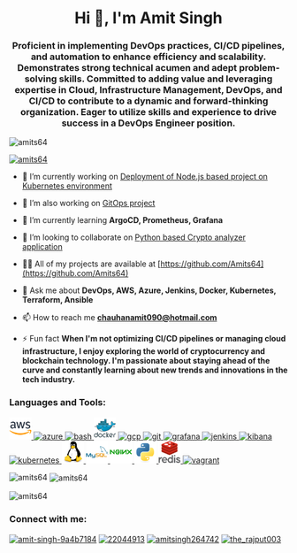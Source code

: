 <h1 align="center">Hi 👋, I'm Amit Singh</h1>
<h3 align="center">Proficient in implementing DevOps practices, CI/CD pipelines, and automation to enhance efficiency and scalability. Demonstrates strong technical acumen and adept problem-solving skills. Committed to adding value and leveraging expertise in Cloud, Infrastructure Management, DevOps, and CI/CD to contribute to a dynamic and forward-thinking organization. Eager to utilize skills and experience to drive success in a DevOps Engineer position.</h3>

<p align="left"> <img src="https://komarev.com/ghpvc/?username=amits64&label=Profile%20views&color=0e75b6&style=flat" alt="amits64" /> </p>

<p align="left"> <a href="https://github.com/ryo-ma/github-profile-trophy"><img src="https://github-profile-trophy.vercel.app/?username=amits64" alt="amits64" /></a> </p>

- 🔭 I’m currently working on [Deployment of Node.js based project on Kubernetes environment](https://github.com/Amits64/crud-app/tree/crud-app-v2)

- 🔭 I’m also working on [GitOps project](https://github.com/Amits64/Terraform_repo.git)

- 🌱 I’m currently learning **ArgoCD, Prometheus, Grafana**

- 👯 I’m looking to collaborate on [Python based Crypto analyzer application](https://github.com/Amits64/stock-analyzer.git)

- 👨‍💻 All of my projects are available at [https://github.com/Amits64](https://github.com/Amits64)

- 💬 Ask me about **DevOps, AWS, Azure, Jenkins, Docker, Kubernetes, Terraform, Ansible**

- 📫 How to reach me **chauhanamit090@hotmail.com**

- ⚡ Fun fact **When I'm not optimizing CI/CD pipelines or managing cloud infrastructure, I enjoy exploring the world of cryptocurrency and blockchain technology. I'm passionate about staying ahead of the curve and constantly learning about new trends and innovations in the tech industry.**

<h3 align="left">Languages and Tools:</h3>
<p align="left"> <a href="https://aws.amazon.com" target="_blank" rel="noreferrer"> <img src="https://raw.githubusercontent.com/devicons/devicon/master/icons/amazonwebservices/amazonwebservices-original-wordmark.svg" alt="aws" width="40" height="40"/> </a> <a href="https://azure.microsoft.com/en-in/" target="_blank" rel="noreferrer"> <img src="https://www.vectorlogo.zone/logos/microsoft_azure/microsoft_azure-icon.svg" alt="azure" width="40" height="40"/> </a> <a href="https://www.gnu.org/software/bash/" target="_blank" rel="noreferrer"> <img src="https://www.vectorlogo.zone/logos/gnu_bash/gnu_bash-icon.svg" alt="bash" width="40" height="40"/> </a> <a href="https://www.docker.com/" target="_blank" rel="noreferrer"> <img src="https://raw.githubusercontent.com/devicons/devicon/master/icons/docker/docker-original-wordmark.svg" alt="docker" width="40" height="40"/> </a> <a href="https://cloud.google.com" target="_blank" rel="noreferrer"> <img src="https://www.vectorlogo.zone/logos/google_cloud/google_cloud-icon.svg" alt="gcp" width="40" height="40"/> </a> <a href="https://git-scm.com/" target="_blank" rel="noreferrer"> <img src="https://www.vectorlogo.zone/logos/git-scm/git-scm-icon.svg" alt="git" width="40" height="40"/> </a> <a href="https://grafana.com" target="_blank" rel="noreferrer"> <img src="https://www.vectorlogo.zone/logos/grafana/grafana-icon.svg" alt="grafana" width="40" height="40"/> </a> <a href="https://www.jenkins.io" target="_blank" rel="noreferrer"> <img src="https://www.vectorlogo.zone/logos/jenkins/jenkins-icon.svg" alt="jenkins" width="40" height="40"/> </a> <a href="https://www.elastic.co/kibana" target="_blank" rel="noreferrer"> <img src="https://www.vectorlogo.zone/logos/elasticco_kibana/elasticco_kibana-icon.svg" alt="kibana" width="40" height="40"/> </a> <a href="https://kubernetes.io" target="_blank" rel="noreferrer"> <img src="https://www.vectorlogo.zone/logos/kubernetes/kubernetes-icon.svg" alt="kubernetes" width="40" height="40"/> </a> <a href="https://www.linux.org/" target="_blank" rel="noreferrer"> <img src="https://raw.githubusercontent.com/devicons/devicon/master/icons/linux/linux-original.svg" alt="linux" width="40" height="40"/> </a> <a href="https://www.mysql.com/" target="_blank" rel="noreferrer"> <img src="https://raw.githubusercontent.com/devicons/devicon/master/icons/mysql/mysql-original-wordmark.svg" alt="mysql" width="40" height="40"/> </a> <a href="https://www.nginx.com" target="_blank" rel="noreferrer"> <img src="https://raw.githubusercontent.com/devicons/devicon/master/icons/nginx/nginx-original.svg" alt="nginx" width="40" height="40"/> </a> <a href="https://www.python.org" target="_blank" rel="noreferrer"> <img src="https://raw.githubusercontent.com/devicons/devicon/master/icons/python/python-original.svg" alt="python" width="40" height="40"/> </a> <a href="https://redis.io" target="_blank" rel="noreferrer"> <img src="https://raw.githubusercontent.com/devicons/devicon/master/icons/redis/redis-original-wordmark.svg" alt="redis" width="40" height="40"/> </a> <a href="https://www.vagrantup.com/" target="_blank" rel="noreferrer"> <img src="https://www.vectorlogo.zone/logos/vagrantup/vagrantup-icon.svg" alt="vagrant" width="40" height="40"/> </a> </p>

<p><img align="left" src="https://github-readme-stats.vercel.app/api/top-langs?username=amits64&show_icons=true&locale=en&layout=compact" alt="amits64" /></p>

<p>&nbsp;<img align="center" src="https://github-readme-stats.vercel.app/api?username=amits64&show_icons=true&locale=en" alt="amits64" /></p>

<p><img align="center" src="https://github-readme-streak-stats.herokuapp.com/?user=amits64&" alt="amits64" /></p>

<h3 align="left">Connect with me:</h3>
<p align="left">
<a href="https://linkedin.com/in/amit-singh-9a4b7184" target="blank"><img align="center" src="https://raw.githubusercontent.com/rahuldkjain/github-profile-readme-generator/master/src/images/icons/Social/linked-in-alt.svg" alt="amit-singh-9a4b7184" height="30" width="40" /></a>
<a href="https://stackoverflow.com/users/22044913" target="blank"><img align="center" src="https://raw.githubusercontent.com/rahuldkjain/github-profile-readme-generator/master/src/images/icons/Social/stack-overflow.svg" alt="22044913" height="30" width="40" /></a>
<a href="https://fb.com/amitsingh264742" target="blank"><img align="center" src="https://raw.githubusercontent.com/rahuldkjain/github-profile-readme-generator/master/src/images/icons/Social/facebook.svg" alt="amitsingh264742" height="30" width="40" /></a>
<a href="https://instagram.com/the_rajput003" target="blank"><img align="center" src="https://raw.githubusercontent.com/rahuldkjain/github-profile-readme-generator/master/src/images/icons/Social/instagram.svg" alt="the_rajput003" height="30" width="40" /></a>
</p>
